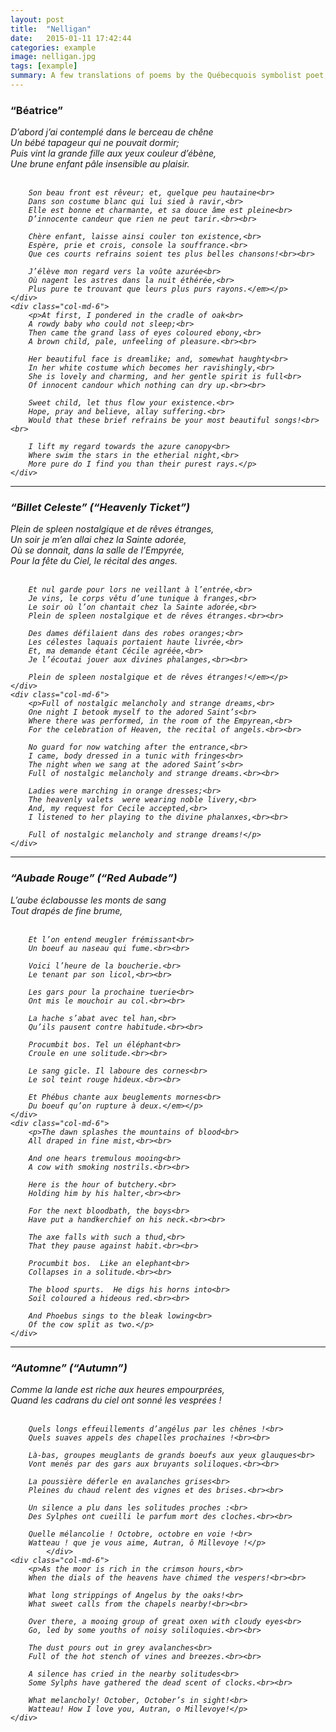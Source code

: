 ```yaml
---
layout: post
title:  "Nelligan"
date:   2015-01-11 17:42:44
categories: example
image: nelligan.jpg
tags: [example]
summary: A few translations of poems by the Québecquois symbolist poet, Émile Nelligan, whose verse was intoxicating, mystical and dreamlike.
---
```


### “Béatrice”

<div class="row">
	<div class="col-md-6">
		<p><em>D’abord j’ai contemplé dans le berceau de chêne<br>
		Un bébé tapageur qui ne pouvait dormir;<br>
		Puis vint la grande fille aux yeux couleur d’ébène,<br>
		Une brune enfant pâle insensible au plaisir.<br><br>

		Son beau front est rêveur; et, quelque peu hautaine<br>
		Dans son costume blanc qui lui sied à ravir,<br>
		Elle est bonne et charmante, et sa douce âme est pleine<br>
		D’innocente candeur que rien ne peut tarir.<br><br>

		Chère enfant, laisse ainsi couler ton existence,<br>
		Espère, prie et crois, console la souffrance.<br>
		Que ces courts refrains soient tes plus belles chansons!<br><br>

		J’élève mon regard vers la voûte azurée<br>
		Où nagent les astres dans la nuit éthérée,<br>
		Plus pure te trouvant que leurs plus purs rayons.</em></p>
	</div>
	<div class="col-md-6">
		<p>At first, I pondered in the cradle of oak<br>
		A rowdy baby who could not sleep;<br>
		Then came the grand lass of eyes coloured ebony,<br>
		A brown child, pale, unfeeling of pleasure.<br><br>

		Her beautiful face is dreamlike; and, somewhat haughty<br>
		In her white costume which becomes her ravishingly,<br>
		She is lovely and charming, and her gentle spirit is full<br>
		Of innocent candour which nothing can dry up.<br><br>

		Sweet child, let thus flow your existence.<br>
		Hope, pray and believe, allay suffering.<br>
		Would that these brief refrains be your most beautiful songs!<br><br>

		I lift my regard towards the azure canopy<br>
		Where swim the stars in the etherial night,<br>
		More pure do I find you than their purest rays.</p>
	</div>
</div>

<hr>

### “Billet Celeste” (“Heavenly Ticket”)

<div class="row">
	<div class="col-md-6">
		<p><em>Plein de spleen nostalgique et de rêves étranges,<br>
		Un soir je m’en allai chez la Sainte adorée,<br>
		Où se donnait, dans la salle de l’Empyrée,<br>
		Pour la fête du Ciel, le récital des anges.<br><br>

		Et nul garde pour lors ne veillant à l’entrée,<br>
		Je vins, le corps vêtu d’une tunique à franges,<br>
		Le soir où l’on chantait chez la Sainte adorée,<br>
		Plein de spleen nostalgique et de rêves étranges.<br><br>

		Des dames défilaient dans des robes oranges;<br>
		Les célestes laquais portaient haute livrée,<br>
		Et, ma demande étant Cécile agréée,<br>
		Je l’écoutai jouer aux divines phalanges,<br><br>

		Plein de spleen nostalgique et de rêves étranges!</em></p>
	</div>
	<div class="col-md-6">
		<p>Full of nostalgic melancholy and strange dreams,<br>
		One night I betook myself to the adored Saint’s<br>
		Where there was performed, in the room of the Empyrean,<br>
		For the celebration of Heaven, the recital of angels.<br><br>

		No guard for now watching after the entrance,<br>
		I came, body dressed in a tunic with fringes<br>
		The night when we sang at the adored Saint’s<br>
		Full of nostalgic melancholy and strange dreams.<br><br>

		Ladies were marching in orange dresses;<br>
		The heavenly valets  were wearing noble livery,<br>
		And, my request for Cecile accepted,<br>
		I listened to her playing to the divine phalanxes,<br><br>

		Full of nostalgic melancholy and strange dreams!</p>
	</div>
</div>

<hr>

### “Aubade Rouge” (“Red Aubade”)

<div class="row">
	<div class="col-md-6">
		<p><em>L’aube éclabousse les monts de sang<br>
		Tout drapés de fine brume,<br><br>

		Et l’on entend meugler frémissant<br>
		Un boeuf au naseau qui fume.<br><br>

		Voici l’heure de la boucherie.<br>
		Le tenant par son licol,<br><br>

		Les gars pour la prochaine tuerie<br>
		Ont mis le mouchoir au col.<br><br>

		La hache s’abat avec tel han,<br>
		Qu’ils pausent contre habitude.<br><br>

		Procumbit bos. Tel un éléphant<br>
		Croule en une solitude.<br><br>

		Le sang gicle. Il laboure des cornes<br>
		Le sol teint rouge hideux.<br><br>

		Et Phébus chante aux beuglements mornes<br>
		Du boeuf qu’on rupture à deux.</em></p>
	</div>
	<div class="col-md-6">
		<p>The dawn splashes the mountains of blood<br>
		All draped in fine mist,<br><br>

		And one hears tremulous mooing<br>
		A cow with smoking nostrils.<br><br>

		Here is the hour of butchery.<br>
		Holding him by his halter,<br><br>

		For the next bloodbath, the boys<br>
		Have put a handkerchief on his neck.<br><br>

		The axe falls with such a thud,<br>
		That they pause against habit.<br><br>

		Procumbit bos.  Like an elephant<br>
		Collapses in a solitude.<br><br>

		The blood spurts.  He digs his horns into<br>
		Soil coloured a hideous red.<br><br>

		And Phoebus sings to the bleak lowing<br>
		Of the cow split as two.</p>
	</div>
</div>

<hr>

### “Automne” (“Autumn”)

<div class="row">
	<div class="col-md-6">
		<p><em>Comme la lande est riche aux heures empourprées,<br>
		Quand les cadrans du ciel ont sonné les vesprées !<br><br>

		Quels longs effeuillements d’angélus par les chênes !<br>
		Quels suaves appels des chapelles prochaines !<br><br>

		Là-bas, groupes meuglants de grands boeufs aux yeux glauques<br>
		Vont menés par des gars aux bruyants soliloques.<br><br>

		La poussière déferle en avalanches grises<br>
		Pleines du chaud relent des vignes et des brises.<br><br>

		Un silence a plu dans les solitudes proches :<br>
		Des Sylphes ont cueilli le parfum mort des cloches.<br><br>

		Quelle mélancolie ! Octobre, octobre en voie !<br>
		Watteau ! que je vous aime, Autran, ô Millevoye !</p>
			</div>
	<div class="col-md-6">
		<p>As the moor is rich in the crimson hours,<br>
		When the dials of the heavens have chimed the vespers!<br><br>

		What long strippings of Angelus by the oaks!<br>
		What sweet calls from the chapels nearby!<br><br>

		Over there, a mooing group of great oxen with cloudy eyes<br>
		Go, led by some youths of noisy soliloquies.<br><br>

		The dust pours out in grey avalanches<br>
		Full of the hot stench of vines and breezes.<br><br>

		A silence has cried in the nearby solitudes<br>
		Some Sylphs have gathered the dead scent of clocks.<br><br>

		What melancholy! October, October’s in sight!<br>
		Watteau! How I love you, Autran, o Millevoye!</p>
	</div>
</div>